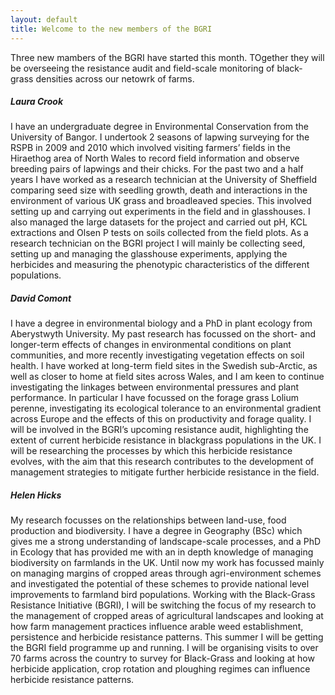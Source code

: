 ```yaml
---
layout: default
title: Welcome to the new members of the BGRI
---
```


Three new mambers of the BGRI have started this month. TOgether they will be overseeing the resistance audit and field-scale monitoring of black-grass densities across our netowrk of farms.

##### Laura Crook 

I have an undergraduate degree in Environmental Conservation from the University of Bangor. I undertook 2 seasons of lapwing surveying for the RSPB in 2009 and 2010 which involved visiting farmers’ fields in the Hiraethog area of North Wales to record field information and observe breeding pairs of lapwings and their chicks. For the past two and a half years I have worked as a research technician at the University of Sheffield comparing seed size with seedling growth, death and interactions in the environment of various UK grass and broadleaved species. This involved setting up and carrying out experiments in the field and in glasshouses. I also managed the large datasets for the project and carried out pH, KCL extractions and Olsen P tests on soils collected from the field plots. As a research technician on the BGRI project I will mainly be collecting seed, setting up and managing the glasshouse experiments, applying the herbicides and measuring the phenotypic characteristics of the different populations.

##### David Comont

I have a degree in environmental biology and a PhD in plant ecology from Aberystwyth University. My past research has focussed on the short- and longer-term effects of changes in environmental conditions on plant communities, and more recently investigating vegetation effects on soil health. I have worked at long-term field sites in the Swedish sub-Arctic, as well as closer to home at field sites across Wales, and I am keen to continue investigating the linkages between environmental pressures and plant performance. In particular I have focussed on the forage grass Lolium perenne, investigating its ecological tolerance to an environmental gradient across Europe and the effects of this on productivity and forage quality. I will be involved in the BGRI’s upcoming resistance audit, highlighting the extent of current herbicide resistance in blackgrass populations in the UK. I will be researching the processes by which this herbicide resistance evolves, with the aim that this research contributes to the development of management strategies to mitigate further herbicide resistance in the field.

##### Helen Hicks

My research focusses on the relationships between land-use, food production and biodiversity. I have a degree in Geography (BSc) which gives me a strong understanding of landscape-scale processes, and a PhD in Ecology that has provided me with an in depth knowledge of managing biodiversity on farmlands in the UK. Until now my work has focussed mainly on managing margins of cropped areas through agri-environment schemes and investigated the potential of these schemes to provide national level improvements to farmland bird populations. Working with the Black-Grass Resistance Initiative (BGRI), I will be switching the focus of my research to the management of cropped areas of agricultural landscapes and looking at how farm management practices influence arable weed establishment, persistence and herbicide resistance patterns. This summer I will be getting the BGRI field programme up and running. I will be organising visits to over 70 farms across the country to survey for Black-Grass and looking at how herbicide application, crop rotation and ploughing regimes can influence herbicide resistance patterns.


